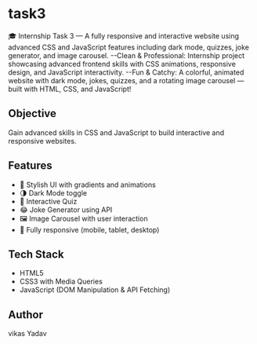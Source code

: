 # task3
🎓 Internship Task 3 — A fully responsive and interactive website using advanced CSS and JavaScript features including dark mode, quizzes, joke generator, and image carousel.
--Clean & Professional:
Internship project showcasing advanced frontend skills with CSS animations, responsive design, and JavaScript interactivity.
--Fun & Catchy:
A colorful, animated website with dark mode, jokes, quizzes, and a rotating image carousel — built with HTML, CSS, and JavaScript!

## Objective
Gain advanced skills in CSS and JavaScript to build interactive and responsive websites.

## Features
- 🎨 Stylish UI with gradients and animations
- 🌗 Dark Mode toggle
- 🧠 Interactive Quiz
- 😂 Joke Generator using API
- 🖼️ Image Carousel with user interaction
- 📱 Fully responsive (mobile, tablet, desktop)

## Tech Stack
- HTML5
- CSS3 with Media Queries
- JavaScript (DOM Manipulation & API Fetching)

## Author
vikas Yadav
